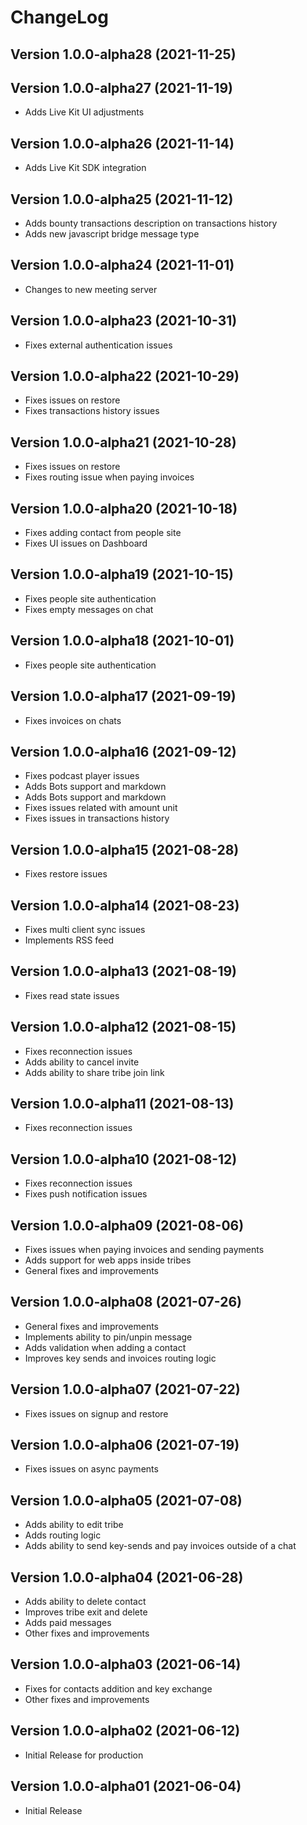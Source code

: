 # ChangeLog

## Version 1.0.0-alpha28 (2021-11-25)

## Version 1.0.0-alpha27 (2021-11-19)
- Adds Live Kit UI adjustments

## Version 1.0.0-alpha26 (2021-11-14)
- Adds Live Kit SDK integration

## Version 1.0.0-alpha25 (2021-11-12)
- Adds bounty transactions description on transactions history
- Adds new javascript bridge message type

## Version 1.0.0-alpha24 (2021-11-01)
- Changes to new meeting server

## Version 1.0.0-alpha23 (2021-10-31)
- Fixes external authentication issues

## Version 1.0.0-alpha22 (2021-10-29)
- Fixes issues on restore
- Fixes transactions history issues

## Version 1.0.0-alpha21 (2021-10-28)
- Fixes issues on restore
- Fixes routing issue when paying invoices

## Version 1.0.0-alpha20 (2021-10-18)
- Fixes adding contact from people site
- Fixes UI issues on Dashboard

## Version 1.0.0-alpha19 (2021-10-15)
- Fixes people site authentication
- Fixes empty messages on chat 

## Version 1.0.0-alpha18 (2021-10-01)
- Fixes people site authentication

## Version 1.0.0-alpha17 (2021-09-19)
- Fixes invoices on chats

## Version 1.0.0-alpha16 (2021-09-12)
- Fixes podcast player issues
- Adds Bots support and markdown
- Adds Bots support and markdown
- Fixes issues related with amount unit
- Fixes issues in transactions history

## Version 1.0.0-alpha15 (2021-08-28)
- Fixes restore issues

## Version 1.0.0-alpha14 (2021-08-23)
- Fixes multi client sync issues
- Implements RSS feed

## Version 1.0.0-alpha13 (2021-08-19)
- Fixes read state issues

## Version 1.0.0-alpha12 (2021-08-15)
- Fixes reconnection issues
- Adds ability to cancel invite
- Adds ability to share tribe join link

## Version 1.0.0-alpha11 (2021-08-13)
- Fixes reconnection issues

## Version 1.0.0-alpha10 (2021-08-12)
- Fixes reconnection issues
- Fixes push notification issues

## Version 1.0.0-alpha09 (2021-08-06)
- Fixes issues when paying invoices and sending payments
- Adds support for web apps inside tribes
- General fixes and improvements

## Version 1.0.0-alpha08 (2021-07-26)
- General fixes and improvements
- Implements ability to pin/unpin message
- Adds validation when adding a contact
- Improves key sends and invoices routing logic

## Version 1.0.0-alpha07 (2021-07-22)
- Fixes issues on signup and restore

## Version 1.0.0-alpha06 (2021-07-19)
- Fixes issues on async payments

## Version 1.0.0-alpha05 (2021-07-08)
- Adds ability to edit tribe
- Adds routing logic
- Adds ability to send key-sends and pay invoices outside of a chat

## Version 1.0.0-alpha04 (2021-06-28)
- Adds ability to delete contact
- Improves tribe exit and delete
- Adds paid messages
- Other fixes and improvements

## Version 1.0.0-alpha03 (2021-06-14)
- Fixes for contacts addition and key exchange
- Other fixes and improvements

## Version 1.0.0-alpha02 (2021-06-12)
- Initial Release for production

## Version 1.0.0-alpha01 (2021-06-04)
 - Initial Release
